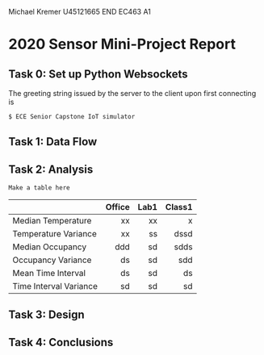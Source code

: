 Michael Kremer
U45121665
END EC463 A1
# 2020 Sensor Mini-Project Report

## Task 0: Set up Python Websockets
The greeting string issued by the server to the client upon first connecting is
```sh
$ ECE Senior Capstone IoT simulator
```

## Task 1: Data Flow
    
## Task 2: Analysis
    Make a table here

|                        | Office | Lab1 | Class1 |
|------------------------|-------:|-----:|-------:|
| Median Temperature     | xx     |  xx  |   x    |
| Temperature Variance   |  xx    |  ss  |  dssd  |
| Median Occupancy       | ddd    |  sd  |  sdds  |
| Occupancy Variance     | ds     |  sd  |  sdd   |
| Mean Time Interval     | ds     |  sd  | ds     |
| Time Interval Variance |   sd   |  sd  |   sd   |





## Task 3: Design

## Task 4: Conclusions

